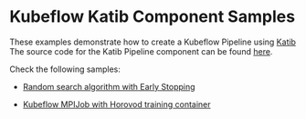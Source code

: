# Kubeflow Katib Component Samples

These examples demonstrate how to create a Kubeflow Pipeline using
[Katib](https://github.com/kubeflow/katib)
The source code for the Katib Pipeline component can be found
[here](../../../components/kubeflow/katib-launcher).

Check the following samples:

- [Random search algorithm with Early Stopping](random-early-stopping.ipynb)

- [Kubeflow MPIJob with Horovod training container](mpijob-horovod.py)
